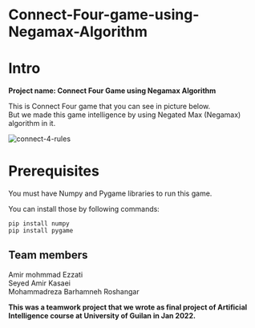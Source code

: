 # Connect-Four-game-using-Negamax-Algorithm

# Intro
**Project name: Connect Four Game using Negamax Algorithm**

This is Connect Four game that you can see in picture below.    
But we made this game intelligence by using Negated Max (Negamax) algorithm in it.

![connect-4-rules](https://user-images.githubusercontent.com/62298323/177861484-7c4a1c29-788e-4c1d-8055-2d31c4699110.jpg)


# Prerequisites
You must have Numpy and Pygame libraries to run this game.

You can install those by following commands:
    
    pip install numpy
    pip install pygame

    
## Team members
    
Amir mohmmad Ezzati   
Seyed Amir Kasaei   
Mohammadreza Barhamneh Roshangar  

**This was a teamwork project that we wrote as final project of Artificial Intelligence course at University of Guilan in Jan 2022.**
    
